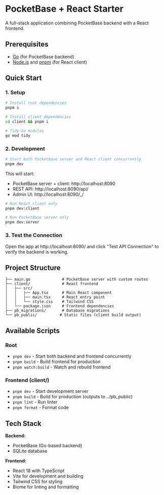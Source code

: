 # PocketBase + React Starter

A full-stack application combining PocketBase backend with a React frontend.

## Prerequisites

- [Go](https://golang.org/dl/) (for PocketBase backend)
- [Node.js](https://nodejs.org/) and [pnpm](https://pnpm.io/) (for React client)

## Quick Start

### 1. Setup

```bash
# Install root dependencies
pnpm i

# Install client dependencies
cd client && pnpm i

# Tidy Go modules
go mod tidy
```

### 2. Development

```bash
# Start both Pocketbase server and React client concurrently
pnpm dev
```

This will start:
- PocketBase server + client: http://localhost:8090
- REST API: http://localhost:8090/api/
- Admin UI: http://localhost:8090/_/

```bash
# Run React client only
pnpm dev:client

# Run PocketBase server only
pnpm dev:server
```

### 3. Test the Connection

Open the app at http://localhost:8090/ and click "Test API Connection" to verify the backend is working.

## Project Structure

```
├── main.go              # PocketBase server with custom routes
├── client/              # React frontend
│   ├── src/
│   │   ├── App.tsx      # Main React component
│   │   ├── main.tsx     # React entry point
│   │   └── style.css    # Tailwind CSS
│   └── package.json     # Frontend dependencies
├── pb_migrations/       # Database migrations
└── pb_public/          # Static files (client build output)
```

## Available Scripts

### Root
- `pnpm dev` - Start both backend and frontend concurrently
- `pnpm build` - Build frontend for production
- `pnpm watch:build` - Watch and rebuild frontend

### Frontend (client/)
- `pnpm dev` - Start development server
- `pnpm build` - Build for production (outputs to ../pb_public)
- `pnpm lint` - Run linter
- `pnpm format` - Format code

## Tech Stack

**Backend:**
- PocketBase (Go-based backend)
- SQLite database

**Frontend:**
- React 18 with TypeScript
- Vite for development and building
- Tailwind CSS for styling
- Biome for linting and formatting
